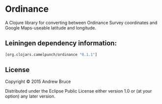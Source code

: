 # Ordinance

A Clojure library for converting between Ordinance Survey coordinates and
Google Maps-useable latitude and longitude.

## Leiningen dependency information:

```clojure
[org.clojars.camelpunch/ordinance "0.1.1"]
```

## License

Copyright © 2015 Andrew Bruce

Distributed under the Eclipse Public License either version 1.0 or (at
your option) any later version.
